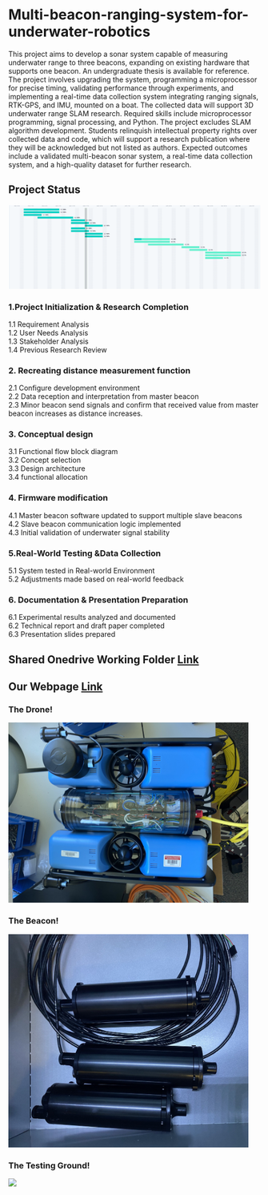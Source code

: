 # Multi-beacon-ranging-system-for-underwater-robotics

This project aims to develop a sonar system capable of measuring underwater range to three beacons, expanding
on existing hardware that supports one beacon. An undergraduate thesis is available for reference. The project
involves upgrading the system, programming a microprocessor for precise timing, validating performance through
experiments, and implementing a real-time data collection system integrating ranging signals, RTK-GPS, and
IMU, mounted on a boat. The collected data will support 3D underwater range SLAM research. Required skills
include microprocessor programming, signal processing, and Python. The project excludes SLAM algorithm
development. Students relinquish intellectual property rights over collected data and code, which will support a
research publication where they will be acknowledged but not listed as authors. Expected outcomes include a
validated multi-beacon sonar system, a real-time data collection system, and a high-quality dataset for further
research.

## Project Status
<img src="Admininistration/Gantt Chart.png" width="960">

### 1.Project Initialization & Research Completion
1.1 Requirement Analysis <br />
1.2 User Needs Analysis <br />
1.3 Stakeholder Analysis <br />
1.4 Previous Research Review <br />
### 2. Recreating distance measurement function
2.1 Configure development environment  <br />
2.2 Data reception and interpretation from master beacon <br />
2.3 Minor beacon send signals and confirm that received value from master beacon increases as distance increases. <br />
### 3. Conceptual design
3.1 Functional flow block diagram <br />
3.2 Concept selection <br />
3.3 Design architecture <br />
3.4 functional allocation <br />
### 4. Firmware modification
4.1 Master beacon software updated to support multiple slave beacons <br />
4.2 Slave beacon communication logic implemented <br />
4.3 Initial validation of underwater signal stability <br />
### 5.Real-World Testing &Data Collection
5.1 System tested in Real-world Environment <br />
5.2 Adjustments made based on real-world feedback <br />
### 6. Documentation & Presentation Preparation
6.1 Experimental results analyzed and documented <br />
6.2 Technical report and draft paper completed <br />
6.3 Presentation slides prepared <br />





## Shared Onedrive Working Folder [Link](https://anu365-my.sharepoint.com/:f:/g/personal/u7810272_anu_edu_au/Ej7ByPz3ustMnYEdPVlyXrsB3ky1SCxQRNfJEJSD3o6qvw?e=kxjwrx)
## Our Webpage [Link](https://u7756428.wixsite.com/under-water-robots)

### The Drone!
<img src="Assets/Images/Drone.jpg" width="480">

### The Beacon!
<img src="Assets/Images/Beacon.jpg" width="480">

### The Testing Ground!
<img src="Assets/Images/Testing_Ground.jpg" width="480">
